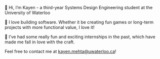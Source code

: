 👋 Hi, I’m Kayen - a third-year Systems Design Engineering student at the University of Waterloo

👀 I love building software. Whether it be creating fun games or long-term projects with more functional value, I love it! 

🌱 I’ve had some really fun and exciting internships in the past, which have made me fall in love with the craft.

Feel free to contact me at kayen.mehta@uwaterloo.ca!



